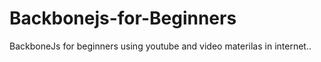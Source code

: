 # Backbonejs-for-Beginners

BackboneJs for beginners using youtube and video materilas in internet..

